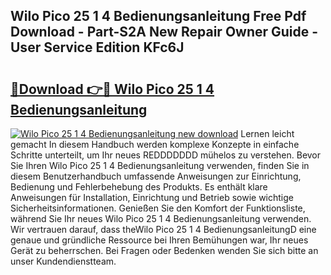 ## Wilo Pico 25 1 4 Bedienungsanleitung Free Pdf Download - Part-S2A New Repair Owner Guide - User Service Edition KFc6J

# <h2><a href="http://df4txxw.blite.top/?on=Wilo+Pico+25+1+4+Bedienungsanleitung">🔗Download 👉🔴 Wilo Pico 25 1 4 Bedienungsanleitung</a></h2>

[![Wilo Pico 25 1 4 Bedienungsanleitung new download](https://i.imgur.com/lujVjoI.png)](http://df4txxw.blite.top/?on=Wilo+Pico+25+1+4+Bedienungsanleitung)
Lernen leicht gemacht In diesem Handbuch werden komplexe Konzepte in einfache Schritte unterteilt, um Ihr neues REDDDDDDD mühelos zu verstehen. Bevor Sie Ihren Wilo Pico 25 1 4 Bedienungsanleitung verwenden, finden Sie in diesem Benutzerhandbuch umfassende Anweisungen zur Einrichtung, Bedienung und Fehlerbehebung des Produkts. Es enthält klare Anweisungen für Installation, Einrichtung und Betrieb sowie wichtige Sicherheitsinformationen. Genießen Sie den Komfort der Funktionsliste, während Sie Ihr neues Wilo Pico 25 1 4 Bedienungsanleitung verwenden. Wir vertrauen darauf, dass theWilo Pico 25 1 4 BedienungsanleitungD eine genaue und gründliche Ressource bei Ihren Bemühungen war, Ihr neues Gerät zu beherrschen. Bei Fragen oder Bedenken wenden Sie sich bitte an unser Kundendienstteam.
